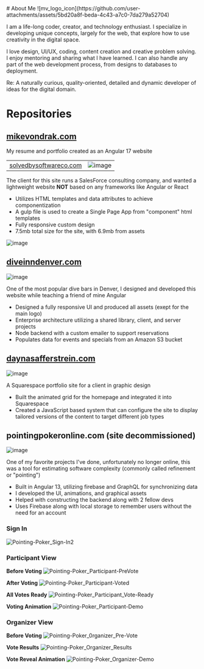 
<div style="width: 100%">
  # About Me
  ![mv_logo_icon](https://github.com/user-attachments/assets/5bd20a8f-beda-4c43-a7c0-7da279a52704)
</div>

I am a life-long coder, creator, and technology enthusiast. I specialize in developing unique concepts, largely for the web, that explore how to use creativity in the digital space.

I love design, UI/UX, coding, content creation and creative problem solving. I enjoy mentoring and sharing what I have learned. I can also handle any part of the web development process, from designs to databases to deployment.

Re: A naturally curious, quality-oriented, detailed and dynamic developer of ideas for the digital domain.

# Repositories
## [mikevondrak.com](https://github.com/MikeVondrak/mike-vondrak)
My resume and portfolio created as an Angular 17 website

| | |
|:-----------|---------:|
| [solvedbysoftwareco.com](https://github.com/MikeVondrak/SolvedBySoftware) | ![image](https://github.com/user-attachments/assets/b900e52c-e330-47f1-831c-6266a2f0d37a) |

The client for this site runs a SalesForce consulting company, and wanted a lightweight website **NOT** based on any frameworks like Angular or React
* Utilizes HTML templates and data attributes to achieve componentization
* A gulp file is used to create a Single Page App from "component" html templates
* Fully responsive custom design
* 7.5mb total size for the site, with 6.9mb from assets

![image](https://github.com/user-attachments/assets/8cc25695-7ec9-431c-8adb-7ee3bf374068)

## [diveinndenver.com](https://github.com/MikeVondrak/dive-inn-workspace)
![image](https://github.com/user-attachments/assets/bc42e7bd-9f50-403d-acf4-85c7294f57a9)

One of the most popular dive bars in Denver, I designed and developed this website while teaching a friend of mine Angular
* Designed a fully responsive UI and produced all assets (exept for the main logo)
* Enterprise architecture utilizing a shared library, client, and server projects
* Node backend with a custom emailer to support reservations
* Populates data for events and specials from an Amazon S3 bucket

## [daynasafferstrein.com](https://daynasafferstrein.com)
![image](https://github.com/user-attachments/assets/b4efeeb4-cfd8-43b8-897a-f5eccab9341c)

A Squarespace portfolio site for a client in graphic design
* Built the animated grid for the homepage and integrated it into Squarespace
* Created a JavaScript based system that can configure the site to display tailored versions of the content to target different job types

## pointingpokeronline.com (site decommissioned)
![image](https://github.com/user-attachments/assets/dbaa20a3-4caa-47d2-9cc0-70bdfbad6cf4)

One of my favorite projects I've done, unfortunately no longer online, this was a tool for estimating software complexity (commonly called refinement or "pointing")
* Built in Angular 13, utilizing firebase and GraphQL for synchronizing data
* I developed the UI, animations, and graphical assets
* Helped with constructing the backend along with 2 fellow devs
* Uses Firebase along with local storage to remember users without the need for an account
### Sign In
![Pointing-Poker_Sign-In2](https://github.com/user-attachments/assets/770fde69-263c-4fb6-8d81-03879fe4d58c)

### Participant View
**Before Voting**
![Pointing-Poker_Participant-PreVote](https://github.com/user-attachments/assets/87e7d513-9ff4-468b-895d-9ff9a8129b8f)

**After Voting**
![Pointing-Poker_Participant-Voted](https://github.com/user-attachments/assets/87806a4d-e232-4bfd-ae8d-5ad50255afb1)

**All Votes Ready**
![Pointing-Poker_Participant_Vote-Ready](https://github.com/user-attachments/assets/e273ea6d-087b-43c1-9667-28d208d09428)

**Voting Animation**
![Pointing-Poker_Participant-Demo](https://github.com/user-attachments/assets/623ea3ef-aab9-4bca-9a57-1b4ad3bbf879)

### Organizer View
**Before Voting**
![Pointing-Poker_0rganizer_Pre-Vote](https://github.com/user-attachments/assets/cebd3b2d-08f8-4262-a7c9-213b9b854002)

**Vote Results**
![Pointing-Poker_Organizer_Results](https://github.com/user-attachments/assets/c09532cc-727e-49d7-8fa9-582357547bfb)

**Vote Reveal Animation**
![Pointing-Poker_Organizer-Demo](https://github.com/user-attachments/assets/81fb4871-e88c-41d6-8ef6-3157410651d6)

